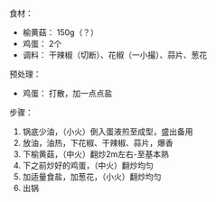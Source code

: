 
食材：

* 榆黄菇： 150g（？）
* 鸡蛋： 2个
* 调料： 干辣椒（切断）、花椒（一小撮）、蒜片、葱花

预处理：
* 鸡蛋： 打散，加一点点盐

步骤：

1. 锅底少油，（小火）倒入蛋液煎至成型，盛出备用
2. 放油，油热，下花椒、干辣椒、蒜片，爆香
3. 下榆黄菇，（中火）翻炒2m左右-至基本熟
4. 下之前炒好的鸡蛋，（中火）翻炒均匀
5. 加适量食盐，加葱花，（小火）翻炒均匀
6. 出锅
